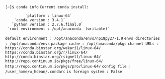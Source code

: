 `[~]$ conda info`
`Current conda install:`
                                                                                                                                                                      
             `platform : linux-64`
        `conda version : 3.4.1`
       `python version : 2.7.6.final.0`
     `root environment : /opt/anaconda  (writable)`
`default environment : /opt/anaconda/envs/np18py27-1.9`
     `envs directories : /opt/anaconda/envs`
        `package cache : /opt/anaconda/pkgs`
         `channel URLs : https://conda.binstar.org/wakari1/linux-64/`
                        `https://conda.binstar.org/r/linux-64/`
                        `http://conda.binstar.org/rsignell/linux-64/`
                        `http://repo.continuum.io/pkgs/free/linux-64/`
                        `http://repo.continuum.io/pkgs/pro/linux-64/`
          `config file : /user_home/w_hdean/.condarc`
    `is foreign system : False`